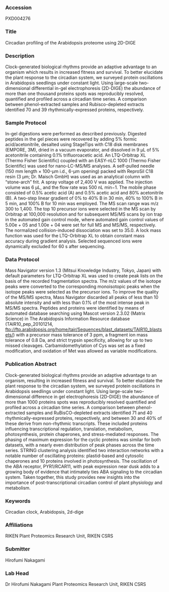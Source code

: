 ### Accession
PXD004276

### Title
Circadian profiling of the Arabidopsis proteome using 2D-DIGE

### Description
Clock-generated biological rhythms provide an adaptive advantage to an organism which results in increased fitness and survival. To better elucidate the plant response to the circadian system, we surveyed protein oscillations in Arabidopsis seedlings under constant light. Using large-scale two-dimensional differential in-gel electrophoresis (2D-DIGE) the abundance of more than one thousand proteins spots was reproducibly resolved, quantified and profiled across a circadian time series. A comparison between phenol-extracted samples and Rubisco-depleted extracts identified 70 and 39 rhythmically-expressed proteins, respectively.

### Sample Protocol
In-gel digestions were performed as described previously. Digested peptides in the gel pieces were recovered by adding 5% formic acid/acetonitrile, desalted using StageTips with C18 disk membranes (EMPORE, 3M), dried in a vacuum evaporator, and dissolved in 9 μL of 5% acetonitrile containing 0.1% trifluoroacetic acid. An LTQ-Orbitrap XL (Thermo Fisher Scientific) coupled with an EASY-nLC 1000 (Thermo Fisher Scientific) was used for nano-LC-MS/MS analyses. A self-pulled needle (150 mm length × 100-μm i.d., 6-μm opening) packed with ReproSil C18 resin (3 μm; Dr. Maisch GmbH) was used as an analytical column with “stone-arch” frit. A spray voltage of 2,400 V was applied. The injection volume was 6 μL, and the flow rate was 500 nL min−1. The mobile phase consisted of 0.5% acetic acid (A) and 0.5% acetic acid and 80% acetonitrile (B). A two-step linear gradient of 0% to 40% B in 30 min, 40% to 100% B in 5 min, and 100% B for 10 min was employed. The MS scan range was m/z 300 to 1,400. The top 10 precursor ions were selected in the MS scan by Orbitrap at 100,000 resolution and for subsequent MS/MS scans by ion trap in the automated gain control mode, where automated gain control values of 5.00e + 05 and 1.00e + 04 were set for full MS and MS/MS, respectively. The normalized collision-induced dissociation was set to 35.0. A lock mass function was used for the LTQ-Orbitrap XL to obtain constant mass accuracy during gradient analysis. Selected sequenced ions were dynamically excluded for 60 s after sequencing.

### Data Protocol
Mass Navigator version 1.3 (Mitsui Knowledge Industry, Tokyo, Japan) with default parameters for LTQ-Orbitrap XL was used to create peak lists on the basis of the recorded fragmentation spectra. The m/z values of the isotope peaks were converted to the corresponding monoisotopic peaks when the isotope peaks were selected as the precursor ions. To improve the quality of the MS/MS spectra, Mass Navigator discarded all peaks of less than 10 absolute intensity and with less than 0.1% of the most intense peak in MS/MS spectra. Peptides and proteins were identified by means of automated database searching using Mascot version 2.3.02 (Matrix Science) in The Arabidopsis Information Resource database (TAIR10_pep_20101214, ftp://ftp.arabidopsis.org/home/tair/Sequences/blast_datasets/TAIR10_blastsets/) with a precursor mass tolerance of 3 ppm, a fragment ion mass tolerance of 0.8 Da, and strict trypsin specificity, allowing for up to two missed cleavages. Carbamidomethylation of Cys was set as a fixed modification, and oxidation of Met was allowed as variable modifications.

### Publication Abstract
Clock-generated biological rhythms provide an adaptive advantage to an organism, resulting in increased fitness and survival. To better elucidate the plant response to the circadian system, we surveyed protein oscillations in Arabidopsis seedlings under constant light. Using large-scale two-dimensional difference in gel electrophoresis (2D-DIGE) the abundance of more than 1000 proteins spots was reproducibly resolved quantified and profiled across a circadian time series. A comparison between phenol-extracted samples and RuBisCO-depleted extracts identified 71 and 40 rhythmically-expressed proteins, respectively, and between 30 and 40% of these derive from non-rhythmic transcripts. These included proteins influencing transcriptional regulation, translation, metabolism, photosynthesis, protein chaperones, and stress-mediated responses. The phasing of maximum expression for the cyclic proteins was similar for both datasets, with a nearly even distribution of peak phases across the time series. STRING clustering analysis identified two interaction networks with a notable number of oscillating proteins: plastid-based and cytosolic chaperones and 10 proteins involved in photosynthesis. The oscillation of the ABA receptor, PYR1/RCAR11, with peak expression near dusk adds to a growing body of evidence that intimately ties ABA signaling to the circadian system. Taken together, this study provides new insights into the importance of post-transcriptional circadian control of plant physiology and metabolism.

### Keywords
Circadian clock, Arabidopsis, 2d-dige

### Affiliations
RIKEN
Plant Proteomics Research Unit, RIKEN CSRS

### Submitter
Hirofumi Nakagami

### Lab Head
Dr Hirofumi Nakagami
Plant Proteomics Research Unit, RIKEN CSRS


